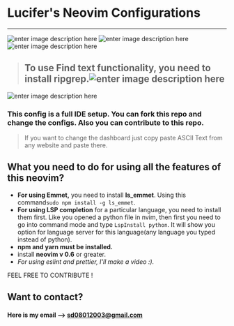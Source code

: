 # Lucifer's Neovim Configurations
-------------------
![enter image description here](https://imgur.com/t5dnsuu.png)
![enter image description here](https://imgur.com/AJbAS7L.png)
![enter image description here](https://imgur.com/Xza3Nas.png)
> ## To use Find text functionality, you need to install ripgrep.![enter image description here](https://imgur.com/FanZl0e.png)
![enter image description here](https://imgur.com/h7ZjDVI.png)
### This config is a full IDE setup.  You can fork this repo and change the configs. Also you can contribute to this repo.

> If you want to change the dashboard just copy paste ASCII Text from any website and paste there.

## What you need to do for using all the features of this neovim?

 - **For using Emmet,** you need to install **ls_emmet**. Using this command`sudo npm install -g ls_emmet`.
 - **For using LSP completion** for a particular language, you need to install them first. Like you opened a python file in nvim, then first you need to go into command mode and type `LspInstall python`. It will show you option for language server for this language(any language you typed instead of python).
 - **npm and yarn must be installed.**
 - install **neovim v 0.6** or greater.
 - *For using eslint and prettier, I'll make a video :).*

FEEL FREE TO   CONTRIBUTE !

## Want to  contact?
#### Here is my email ⟶ sd08012003@gmail.com
